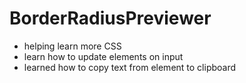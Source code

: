 # BorderRadiusPreviewer
- helping learn more CSS
- learn how to update elements on input
- learned how to copy text from element to clipboard
 

